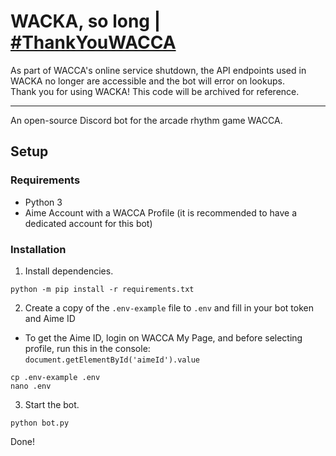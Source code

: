 # WACKA, so long | [#ThankYouWACCA](https://twitter.com/BurritoSOFTWARE/status/1564838572049412096)
As part of WACCA's online service shutdown, the API endpoints used in WACKA no longer are accessible and the bot will error on lookups.  
Thank you for using WACKA! This code will be archived for reference.

---

An open-source Discord bot for the arcade rhythm game WACCA.

## Setup

### Requirements
- Python 3
- Aime Account with a WACCA Profile (it is recommended to have a dedicated account for this bot)

### Installation
1. Install dependencies.
```
python -m pip install -r requirements.txt
```

2. Create a copy of the `.env-example` file to `.env` and fill in your bot token and Aime ID
- To get the Aime ID, login on WACCA My Page, and before selecting profile, run this in the console: `document.getElementById('aimeId').value`
```
cp .env-example .env
nano .env
```

3. Start the bot.
```
python bot.py
```

Done!
